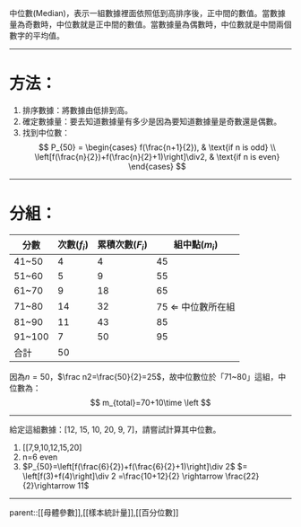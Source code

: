 中位數(Median)，表示一組數據裡面依照低到高排序後，正中間的數值。當數據量為奇數時，中位數就是正中間的數值。當數據量為偶數時，中位數就是中間兩個數字的平均值。
- - -
# 方法：
1. 排序數據：將數據由低排到高。
2. 確定數據量：要去知道數據量有多少是因為要知道數據量是奇數還是偶數。
3. 找到中位數：
$$
P_{50} =
\begin{cases}
    f(\frac{n+1}{2}), & \text{if n is odd} \\
    \left[f(\frac{n}{2})+f(\frac{n}{2}+1)\right]\div2, & \text{if n is even}
\end{cases}
$$
- - -
# 分組：

| 分數     | 次數($f_i$) | 累積次數($F_i$) | 組中點($m_i$)             |
| ------ | --------- | ----------- | ---------------------- |
| 41~50  | 4         | 4           | 45                     |
| 51~60  | 5         | 9           | 55                     |
| 61~70  | 9         | 18          | 65                     |
| 71~80  | 14        | 32          | 75 $\Leftarrow$ 中位數所在組 |
| 81~90  | 11        | 43          | 85                     |
| 91~100 | 7         | 50          | 95                     |
| 合計     | 50        |             |                        |
因為$n=50$，$\frac n2=\frac{50}{2}=25$，故中位數位於「71~80」這組，中位數為：
$$
m_{total}=70+10\time \left
$$
- - -
給定這組數據：\[12, 15, 10, 20, 9, 7\]，請嘗試計算其中位數。
1. \[\[7,9,10,12,15,20\]
2. n=6 even
3. $P_{50}=\left[f(\frac{6}{2})+f(\frac{6}{2}+1)\right]\div 2$ $= \left[f(3)+f(4)\right]\div 2 =\frac{10+12}{2} \rightarrow \frac{22}{2}\rightarrow 11$
- - -
parent::[[母體參數]],[[樣本統計量]],[[百分位數]]